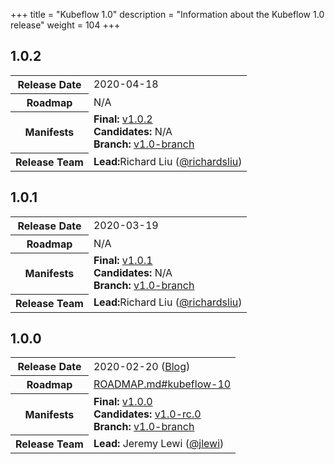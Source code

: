 +++
title = "Kubeflow 1.0"
description = "Information about the Kubeflow 1.0 release"
weight = 104
+++

## 1.0.2

<div class="table-responsive">
<table class="table table-bordered">
  <tbody>
    <tr>
      <th class="table-light">Release Date</th>
      <td>
        2020-04-18
      </td>
    </tr>
    <tr>
      <th class="table-light">Roadmap</th>
      <td>
        N/A
      </td>
    </tr>
    <tr>
      <th class="table-light">Manifests</th>
      <td>
        <b>Final:</b> 
          <a href="https://github.com/kubeflow/manifests/releases/tag/v1.0.2">v1.0.2</a>
        <br>
        <b>Candidates:</b>
          N/A
        <br>
         <b>Branch:</b>
          <a href="https://github.com/kubeflow/manifests/tree/v1.0-branch">v1.0-branch</a>
      </td>
    </tr>
    <tr>
      <th class="table-light">Release Team</th>
      <td>
        <b>Lead:</b>Richard Liu (<a href="https://github.com/richardsliu">@richardsliu</a>)
      </td>
    </tr>
  </tbody>
</table>
</div>

## 1.0.1

<div class="table-responsive">
<table class="table table-bordered">
  <tbody>
    <tr>
      <th class="table-light">Release Date</th>
      <td>
        2020-03-19
      </td>
    </tr>
    <tr>
      <th class="table-light">Roadmap</th>
      <td>
        N/A
      </td>
    </tr>
    <tr>
      <th class="table-light">Manifests</th>
      <td>
        <b>Final:</b> 
          <a href="https://github.com/kubeflow/manifests/releases/tag/v1.0.1">v1.0.1</a>
        <br>
        <b>Candidates:</b>
          N/A
        <br>
         <b>Branch:</b>
          <a href="https://github.com/kubeflow/manifests/tree/v1.0-branch">v1.0-branch</a>
      </td>
    </tr>
    <tr>
      <th class="table-light">Release Team</th>
      <td>
        <b>Lead:</b>Richard Liu (<a href="https://github.com/richardsliu">@richardsliu</a>)
      </td>
    </tr>
  </tbody>
</table>
</div>

## 1.0.0

<div class="table-responsive">
<table class="table table-bordered">
  <tbody>
    <tr>
      <th class="table-light">Release Date</th>
      <td>
        2020-02-20 (<a href="https://blog.kubeflow.org/releases/2020/03/02/kubeflow-1-0-cloud-native-ml-for-everyone.html">Blog</a>)
      </td>
    </tr>
    <tr>
      <th class="table-light">Roadmap</th>
      <td>
        <a href="https://github.com/kubeflow/kubeflow/blob/master/ROADMAP.md#kubeflow-10">
          ROADMAP.md#kubeflow-10
        </a>
      </td>
    </tr>
    <tr>
      <th class="table-light">Manifests</th>
      <td>
        <b>Final:</b> 
          <a href="https://github.com/kubeflow/manifests/releases/tag/v1.0.0">v1.0.0</a>
        <br>
        <b>Candidates:</b>
          <a href="https://github.com/kubeflow/manifests/releases/tag/v1.0-rc.0">v1.0-rc.0</a>
        <br>
         <b>Branch:</b>
          <a href="https://github.com/kubeflow/manifests/tree/v1.0-branch">v1.0-branch</a>
      </td>
    </tr>
    <tr>
      <th class="table-light">Release Team</th>
      <td>
        <b>Lead:</b> Jeremy Lewi (<a href="https://github.com/jlewi">@jlewi</a>)
      </td>
    </tr>
  </tbody>
</table>
</div>